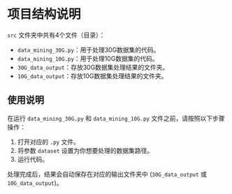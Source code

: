 # 项目结构说明

`src` 文件夹中共有4个文件（目录）：

- `data_mining_30G.py`：用于处理30G数据集的代码。
- `data_mining_10G.py`：用于处理10G数据集的代码。
- `30G_data_output`：存放30G数据集处理结果的文件夹。
- `10G_data_output`：存放10G数据集处理结果的文件夹。

## 使用说明

在运行 `data_mining_30G.py` 和 `data_mining_10G.py` 文件之前，请按照以下步骤操作：

1. 打开对应的 `.py` 文件。
2. 将参数 `dataset` 设置为你想要处理的数据集路径。
3. 运行代码。

处理完成后，结果会自动保存在对应的输出文件夹中 (`30G_data_output` 或 `10G_data_output`)。
